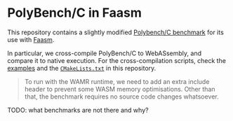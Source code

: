 # PolyBench/C in Faasm

This repository contains a slightly modified [Polybench/C benchmark](
https://sourceforge.net/projects/polybench/) for its use with [Faasm](
https://github.com/faasm/faasm).

In particular, we cross-compile PolyBench/C to WebASsembly, and compare it to
native execution. For the cross-compilation scripts, check the [examples](
https://github.com/faasm/examples/tree/main/tasks/polybench.py) and the
[`CMakeLists.txt`](./CMakeLists.txt) in this repository.

> To run with the WAMR runtime, we need to add an extra include header to
> prevent some WASM memory optimisations. Other than that, the benchmark
> requires no source code changes whatsoever.

TODO: what benchmarks are not there and why?
